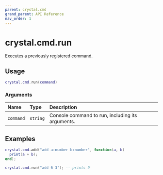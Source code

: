 ```yaml
---
parent: crystal.cmd
grand_parent: API Reference
nav_order: 1
---
```


# crystal.cmd.run

Executes a previously registered command.

## Usage

```lua
crystal.cmd.run(command)
```

### Arguments

| Name      | Type     | Description                                      |
| :-------- | :------- | :----------------------------------------------- |
| `command` | `string` | Console command to run, including its arguments. |

## Examples

```lua
crystal.cmd.add("add a:number b:number", function(a, b)
  print(a + b);
end);

crystal.cmd.run("add 6 3"); -- prints 9
```
